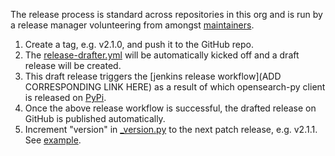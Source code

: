 The release process is standard across repositories in this org and is run by a release manager volunteering from amongst [maintainers](MAINTAINERS.md).

1. Create a tag, e.g. v2.1.0, and push it to the GitHub repo.
1. The [release-drafter.yml](.github/workflows/release-drafter.yml) will be automatically kicked off and a draft release will be created.
1. This draft release triggers the [jenkins release workflow](ADD CORRESPONDING LINK HERE) as a result of which opensearch-py client is released on [PyPi](https://pypi.org/project/opensearch-benchmark/).
1. Once the above release workflow is successful, the drafted release on GitHub is published automatically.
1. Increment "version" in [_version.py](./opensearchpy/_version.py) to the next patch release, e.g. v2.1.1. See [example](https://github.com/opensearch-project/opensearch-py/pull/167).